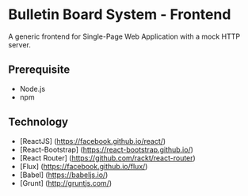 # Bulletin Board System - Frontend
A generic frontend for Single-Page Web Application with a mock HTTP server.

## Prerequisite
- Node.js
- npm

## Technology

* [ReactJS] (https://facebook.github.io/react/)
* [React-Bootstrap] (https://react-bootstrap.github.io/)
* [React Router] (https://github.com/rackt/react-router)
* [Flux] (https://facebook.github.io/flux/)
* [Babel] (https://babeljs.io/)
* [Grunt] (http://gruntjs.com/)
